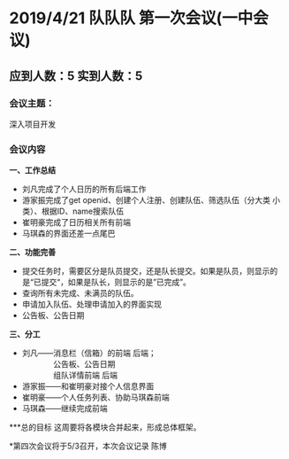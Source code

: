 # 2019/4/21  队队队 第一次会议(一中会议) #

## 应到人数：5  实到人数：5 ##

### 会议主题：   
深入项目开发

### 会议内容   
    
        
**一、工作总结**
- 刘凡完成了个人日历的所有后端工作
- 游家振完成了get openid、创建个人注册、创建队伍、筛选队伍（分大类 小类）、根据ID、name搜索队伍
- 崔明豪完成了日历相关所有前端
- 马琪森的界面还差一点尾巴

**二、功能完善**
- 提交任务时，需要区分是队员提交，还是队长提交。如果是队员，则显示的是“已提交“，如果是队长，则显示的是”已完成”。
- 查询所有未完成、未满员的队伍。
- 申请加入队伍、处理申请加入的界面实现
- 公告板、公告日期

**三、分工**
+ 刘凡——消息栏（信箱）的前端 后端；   
　　　　公告板、公告日期     
　　　　组队详情前端 后端
+ 游家振——和崔明豪对接个人信息界面   
+ 崔明豪——个人任务列表、协助马琪森前端
+ 马琪森——继续完成前端

***总的目标 这周要将各模块合并起来，形成总体框架。

*第四次会议将于5/3召开，本次会议记录 陈博
 
